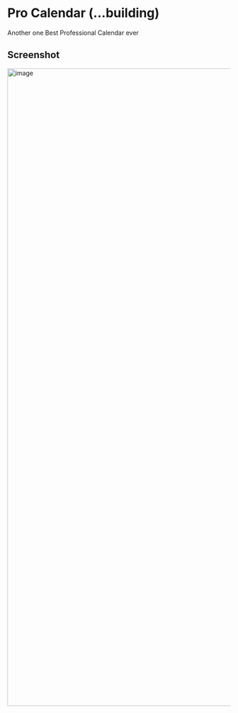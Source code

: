 # Pro Calendar (...building)
Another one Best Professional Calendar ever

## Screenshot

<img width="1438" alt="image" src="https://user-images.githubusercontent.com/92580505/201356622-86b810df-1752-4f68-9fef-f59c4efe1959.png">






